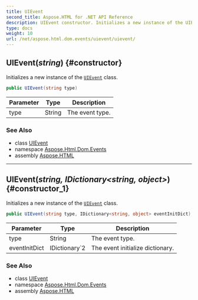```yaml
---
title: UIEvent
second_title: Aspose.HTML for .NET API Reference
description: UIEvent constructor. Initializes a new instance of the UIEvent class
type: docs
weight: 10
url: /net/aspose.html.dom.events/uievent/uievent/
---
```

## UIEvent(*string*) {#constructor}

Initializes a new instance of the [`UIEvent`](../) class.

```csharp
public UIEvent(string type)
```

| Parameter | Type | Description |
| --- | --- | --- |
| type | String | The event type. |

### See Also

* class [UIEvent](../)
* namespace [Aspose.Html.Dom.Events](../../../aspose.html.dom.events/)
* assembly [Aspose.HTML](../../../)

---

## UIEvent(*string, IDictionary&lt;string, object&gt;*) {#constructor_1}

Initializes a new instance of the [`UIEvent`](../) class.

```csharp
public UIEvent(string type, IDictionary<string, object> eventInitDict)
```

| Parameter | Type | Description |
| --- | --- | --- |
| type | String | The event type. |
| eventInitDict | IDictionary`2 | The event initialize dictionary. |

### See Also

* class [UIEvent](../)
* namespace [Aspose.Html.Dom.Events](../../../aspose.html.dom.events/)
* assembly [Aspose.HTML](../../../)
